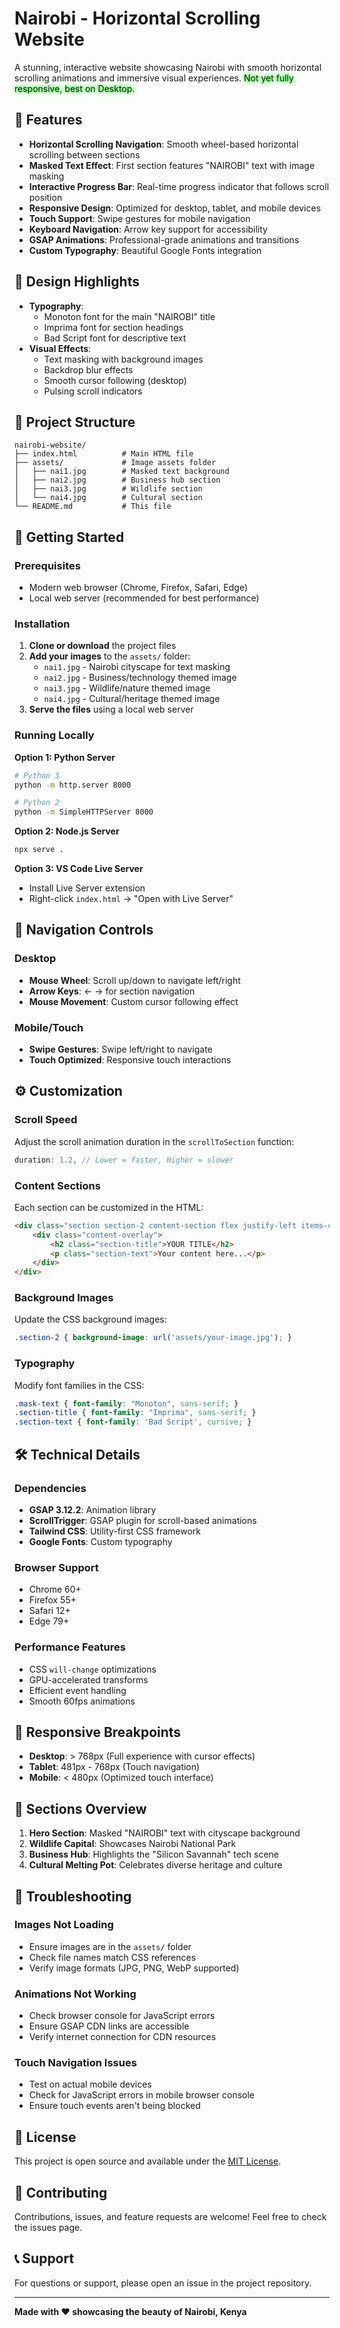 # Nairobi - Horizontal Scrolling Website

A stunning, interactive website showcasing Nairobi with smooth horizontal scrolling animations and immersive visual experiences.
<span style="text-shadow: 0 0 5px #00ff00, 0 0 10px #00ff00;">
Not yet fully responsive, best on Desktop.
</span> 

## 🌟 Features

- **Horizontal Scrolling Navigation**: Smooth wheel-based horizontal scrolling between sections
- **Masked Text Effect**: First section features "NAIROBI" text with image masking
- **Interactive Progress Bar**: Real-time progress indicator that follows scroll position
- **Responsive Design**: Optimized for desktop, tablet, and mobile devices
- **Touch Support**: Swipe gestures for mobile navigation
- **Keyboard Navigation**: Arrow key support for accessibility
- **GSAP Animations**: Professional-grade animations and transitions
- **Custom Typography**: Beautiful Google Fonts integration

## 🎨 Design Highlights

- **Typography**: 
  - Monoton font for the main "NAIROBI" title
  - Imprima font for section headings
  - Bad Script font for descriptive text
- **Visual Effects**: 
  - Text masking with background images
  - Backdrop blur effects
  - Smooth cursor following (desktop)
  - Pulsing scroll indicators

## 📁 Project Structure

```
nairobi-website/
├── index.html          # Main HTML file
├── assets/             # Image assets folder
│   ├── nai1.jpg        # Masked text background
│   ├── nai2.jpg        # Business hub section
│   ├── nai3.jpg        # Wildlife section
│   └── nai4.jpg        # Cultural section
└── README.md           # This file
```

## 🚀 Getting Started

### Prerequisites

- Modern web browser (Chrome, Firefox, Safari, Edge)
- Local web server (recommended for best performance)

### Installation

1. **Clone or download** the project files
2. **Add your images** to the `assets/` folder:
   - `nai1.jpg` - Nairobi cityscape for text masking
   - `nai2.jpg` - Business/technology themed image
   - `nai3.jpg` - Wildlife/nature themed image
   - `nai4.jpg` - Cultural/heritage themed image
3. **Serve the files** using a local web server

### Running Locally

**Option 1: Python Server**
```bash
# Python 3
python -m http.server 8000

# Python 2
python -m SimpleHTTPServer 8000
```

**Option 2: Node.js Server**
```bash
npx serve .
```

**Option 3: VS Code Live Server**
- Install Live Server extension
- Right-click `index.html` → "Open with Live Server"

## 🎯 Navigation Controls

### Desktop
- **Mouse Wheel**: Scroll up/down to navigate left/right
- **Arrow Keys**: ← → for section navigation
- **Mouse Movement**: Custom cursor following effect

### Mobile/Touch
- **Swipe Gestures**: Swipe left/right to navigate
- **Touch Optimized**: Responsive touch interactions

## ⚙️ Customization

### Scroll Speed
Adjust the scroll animation duration in the `scrollToSection` function:
```javascript
duration: 1.2, // Lower = faster, Higher = slower
```

### Content Sections
Each section can be customized in the HTML:
```html
<div class="section section-2 content-section flex justify-left items-center">
    <div class="content-overlay">
        <h2 class="section-title">YOUR TITLE</h2>
        <p class="section-text">Your content here...</p>
    </div>
</div>
```

### Background Images
Update the CSS background images:
```css
.section-2 { background-image: url('assets/your-image.jpg'); }
```

### Typography
Modify font families in the CSS:
```css
.mask-text { font-family: "Monoton", sans-serif; }
.section-title { font-family: "Imprima", sans-serif; }
.section-text { font-family: 'Bad Script', cursive; }
```

## 🛠️ Technical Details

### Dependencies
- **GSAP 3.12.2**: Animation library
- **ScrollTrigger**: GSAP plugin for scroll-based animations
- **Tailwind CSS**: Utility-first CSS framework
- **Google Fonts**: Custom typography

### Browser Support
- Chrome 60+
- Firefox 55+
- Safari 12+
- Edge 79+

### Performance Features
- CSS `will-change` optimizations
- GPU-accelerated transforms
- Efficient event handling
- Smooth 60fps animations

## 📱 Responsive Breakpoints

- **Desktop**: > 768px (Full experience with cursor effects)
- **Tablet**: 481px - 768px (Touch navigation)
- **Mobile**: < 480px (Optimized touch interface)

## 🎨 Sections Overview

1. **Hero Section**: Masked "NAIROBI" text with cityscape background
2. **Wildlife Capital**: Showcases Nairobi National Park
3. **Business Hub**: Highlights the "Silicon Savannah" tech scene
4. **Cultural Melting Pot**: Celebrates diverse heritage and culture

## 🔧 Troubleshooting

### Images Not Loading
- Ensure images are in the `assets/` folder
- Check file names match CSS references
- Verify image formats (JPG, PNG, WebP supported)

### Animations Not Working
- Check browser console for JavaScript errors
- Ensure GSAP CDN links are accessible
- Verify internet connection for CDN resources

### Touch Navigation Issues
- Test on actual mobile devices
- Check for JavaScript errors in mobile browser console
- Ensure touch events aren't being blocked

## 📄 License

This project is open source and available under the [MIT License](LICENSE).

## 🤝 Contributing

Contributions, issues, and feature requests are welcome! Feel free to check the issues page.

## 📞 Support

For questions or support, please open an issue in the project repository.

---

**Made with ❤️ showcasing the beauty of Nairobi, Kenya**
